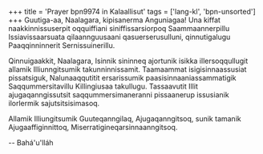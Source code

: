 +++
title = 'Prayer bpn9974 in Kalaallisut'
tags = ['lang-kl', 'bpn-unsorted']
+++
Guutiga-aa, Naalagara, kipisanerma Anguniagaa! Una kiffat naakkinnissuserpit oqquiffiani siniffissarsiorpoq Saammaannerpillu Issiavissaarsuata qilaannguusaani qasuerserusulluni, qinnutigalugu Paaqqinninnerit Sernissuinerillu. 

Qinnuigaakkit, Naalagara, Isinnik sininneq ajortunik isikka illersoqqullugit allamik Illiunngitsumik takunninnissamit. Taamaammat isigisinnaassusiat pissatsiguk, Nalunaaqqutitit ersarissumik paasisinnaaniassammatigik Saqqummersitavillu Killingiusaa takullugu. Tassaavutit Illit ajugaqanngissutsit saqqummersimaneranni pissaanerup issusianik ilorlermik sajutsitsisimasoq. 

Allamik Illiungitsumik Guuteqanngilaq, Ajugaqanngitsoq, sunik tamanik Ajugaaffiginnittoq, Miserratigineqarsinnaanngitsoq.

-- Bahá'u'lláh
